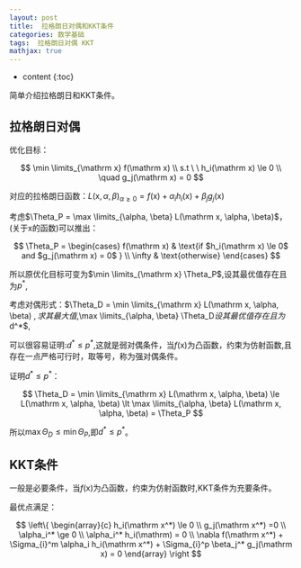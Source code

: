 ```yaml
---
layout: post
title:  拉格朗日对偶和KKT条件
categories: 数学基础
tags:  拉格朗日对偶 KKT
mathjax: true
---
```


* content
{:toc}

简单介绍拉格朗日和KKT条件。





## 拉格朗日对偶

优化目标：

$$
\min \limits_{\mathrm x} f(\mathrm x) \\
s.t \ \ h_i(\mathrm x) \le 0 \\
\quad g_j(\mathrm x) = 0
$$

对应的拉格朗日函数：$L(\mathrm x, \alpha, \beta)_{\alpha \ge 0} = f(\mathrm x) + \alpha_i h_i(\mathrm x) + \beta_j g_j(\mathrm  x)$

考虑$\Theta_P = \max \limits_{\alpha, \beta} L(\mathrm x, \alpha, \beta)$，(关于$\mathrm x$的函数)可以推出：

$$
\Theta_P = \begin{cases} f(\mathrm x) & \text{if $h_i(\mathrm x) \le 0$ and $g_j(\mathrm x) = 0$ } \\  \infty & \text{otherwise} \end{cases} 
$$

所以原优化目标可变为$\min \limits_{\mathrm x} \Theta_P$,设其最优值存在且为$p^*$,

考虑对偶形式：$\Theta_D = \min \limits_{\mathrm x} L(\mathrm x, \alpha, \beta) $,求其最大值,$\max \limits_{\alpha, \beta} \Theta_D$设其最优值存在且为$d^*$,

可以很容易证明:$d^* \le p^*$,这就是弱对偶条件，当$f(\mathrm x)$为凸函数，约束为仿射函数,且存在一点严格可行时，取等号，称为强对偶条件。

证明$d^* \le p^*$：

$$
\Theta_D = \min \limits_{\mathrm x} L(\mathrm x, \alpha, \beta) \le L(\mathrm x, \alpha, \beta) \lt
\max \limits_{\alpha, \beta} L(\mathrm x, \alpha, \beta) = \Theta_P
$$

所以$\max \Theta_D \le \min \Theta_P$,即$d^* \le p^*$。

## KKT条件

一般是必要条件，当$f(\mathrm x)$为凸函数，约束为仿射函数时,KKT条件为充要条件。

最优点满足：

$$
\left\{ \begin{array}{c} h_i(\mathrm x^*) \le 0  \\ g_j(\mathrm x^*) =0 \\ \alpha_i^* \ge 0  \\ \alpha_i^* h_i(\mathrm) = 0 \\ \nabla f(\mathrm x^*) + \Sigma_{i}^m \alpha_i h_i(\mathrm x^*) + \Sigma_{i}^p \beta_j^* g_j(\mathrm x) = 0 \end{array} \right
$$






